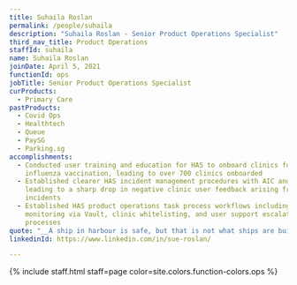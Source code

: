 ```yaml
---
title: Suhaila Roslan
permalink: /people/suhaila
description: "Suhaila Roslan - Senior Product Operations Specialist"
third_nav_title: Product Operations
staffId: suhaila
name: Suhaila Roslan
joinDate: April 5, 2021
functionId: ops
jobTitle: Senior Product Operations Specialist
curProducts:
  - Primary Care
pastProducts:
  - Covid Ops
  - Healthtech
  - Queue
  - PaySG
  - Parking.sg
accomplishments:
  - Conducted user training and education for HAS to onboard clinics for HPV and
    influenza vaccination, leading to over 700 clinics onboarded
  - Established clearer HAS incident management procedures with AIC and HPB,
    leading to a sharp drop in negative clinic user feedback arising from
    incidents
  - Established HAS product operations task process workflows including metric
    monitoring via Vault, clinic whitelisting, and user support escalation
    processes
quote: "__A ship in harbour is safe, but that is not what ships are built for.__ Being continually pushed to explore new depths for work and myself has made me learn so much about what I am capable of."
linkedinId: https://www.linkedin.com/in/sue-roslan/

---
```


{% include staff.html staff=page color=site.colors.function-colors.ops %}
